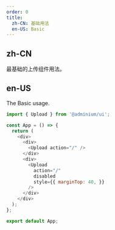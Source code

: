 ```yaml
---
order: 0
title:
  zh-CN: 基础用法
  en-US: Basic
---
```


## zh-CN
最基础的上传组件用法。

## en-US

The Basic usage.

```js
import { Upload } from '@adminium/ui';

const App = () => {
  return (
    <div>
      <div>
        <Upload action="/" />
      </div>
      <div>
        <Upload
          action="/"
          disabled
          style={{ marginTop: 40, }}
        />
      </div>
    </div>
  );
};

export default App;
```
